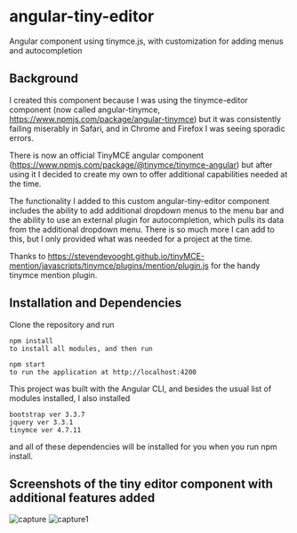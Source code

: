# angular-tiny-editor
Angular component using tinymce.js, with customization for adding menus and autocompletion

## Background
I created this component because I was using the tinymce-editor component (now called angular-tinymce, https://www.npmjs.com/package/angular-tinymce) but it was consistently failing miserably in Safari, and in Chrome and Firefox I was seeing sporadic errors.

There is now an official TinyMCE angular component (https://www.npmjs.com/package/@tinymce/tinymce-angular) but after using it I decided to create my own to offer additional capabilities needed at the time.

The functionality I added to this custom angular-tiny-editor component includes the ability to add additional dropdown menus to the menu bar and the ability to use an external plugin for autocompletion, which pulls its data from the additional dropdown menu.  There is so much more I can add to this, but I only provided what was needed for a project at the time.

Thanks to https://stevendevooght.github.io/tinyMCE-mention/javascripts/tinymce/plugins/mention/plugin.js for the handy tinymce mention plugin.

## Installation and Dependencies

Clone the repository and run

    npm install
    to install all modules, and then run

    npm start
    to run the application at http://localhost:4200

This project was built with the Angular CLI, and besides the usual list of modules installed, I also installed

    bootstrap ver 3.3.7
    jquery ver 3.3.1
    tinymce ver 4.7.11

and all of these dependencies will be installed for you when you run npm install.

## Screenshots of the tiny editor component with additional features added
![capture](https://user-images.githubusercontent.com/2858742/39389628-55b5deac-4a58-11e8-91b2-98f196726c74.JPG)
![capture1](https://user-images.githubusercontent.com/2858742/39389629-584120fa-4a58-11e8-8051-38c795b20679.JPG)

